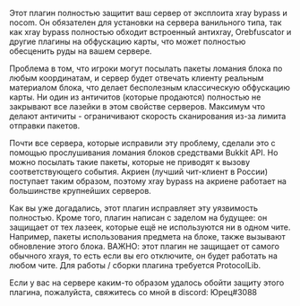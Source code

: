 Этот плагин полностью защитит ваш сервер от эксплоита xray bypass и nocom. Он обязателен для установки на сервера ванильного типа, так как xray bypass полностью обходит встроенный антиxray, Orebfuscator и другие плагины на обфускацию карты, что может полностью обесценить руды на вашем сервере.

Проблема в том, что игроки могут посылать пакеты ломания блока по любым координатам, и сервер будет отвечать клиенту реальным материалом блока, что делает бесполезным классическую обфускацию карты. Ни один из античитов (которые продаются) полностью не закрывают все лазейки в этом свойстве серверов. Максимум что делают античиты - ограничивают скорость сканирования из-за лимита отправки пакетов.

Почти все сервера, которые исправили эту проблему, сделали это с помощью прослушивания ломания блоков средствами Bukkit API. Но можно посылать такие пакеты, которые не приводят к вызову соответствующего события. Акриен (лучший чит-клиент в России) поступает таким образом, поэтому xray bypass на акриене работает на большинстве крупнейших серверов.

Как вы уже догадались, этот плагин исправляет эту уязвимость полностью. Кроме того, плагин написан с заделом на будущее: он защищает от тех лазеек, которые ещё не используются ни в одном чите. Например, пакеты использования предмета на блоке, также вызывают обновление этого блока. ВАЖНО: этот плагин не защищает от самого обычного xrayя, то есть если вы его отключите, он будет работать на любом чите. Для работы / сборки плагина требуется ProtocolLib.

Если у вас на сервере каким-то образом удалось обойти защиту этого плагина, пожалуйста, свяжитесь со мной в discord: Юрец#3088
